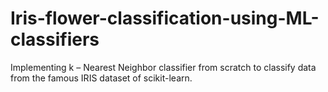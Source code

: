 # Iris-flower-classification-using-ML-classifiers
Implementing k – Nearest Neighbor classifier from scratch to classify data from the famous IRIS dataset of scikit-learn.
